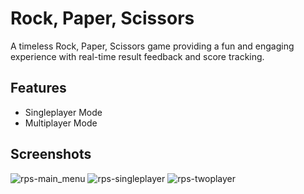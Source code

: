 # Rock, Paper, Scissors

A timeless Rock, Paper, Scissors game providing a fun and engaging experience with real-time result feedback and score tracking.

## Features

- Singleplayer Mode
- Multiplayer Mode

## Screenshots

![rps-main_menu](https://github.com/LuisCabantac/rock-paper-scissors/assets/151472373/44f59400-4011-4270-b5e6-89587b093c23)
![rps-singleplayer](https://github.com/LuisCabantac/rock-paper-scissors/assets/151472373/e81eb197-1067-4a5d-aa92-a233e9ac9ab1)
![rps-twoplayer](https://github.com/LuisCabantac/rock-paper-scissors/assets/151472373/383dd0cb-44dc-49c5-88fa-f8afa2162389)
